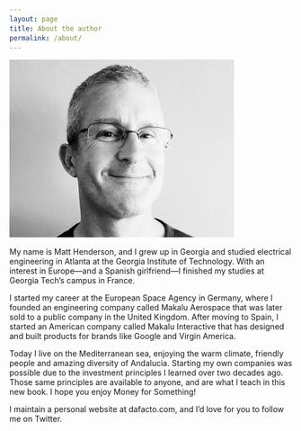 ```yaml
---
layout: page
title: About the author
permalink: /about/
---
```


![](/assets/img/matt-black-and-white.jpg)

My name is Matt Henderson, and I grew up in Georgia and studied electrical engineering in Atlanta at the Georgia Institute of Technology. With an interest in Europe—and a Spanish girlfriend—I finished my studies at Georgia Tech’s campus in France.

I started my career at the European Space Agency in Germany, where I founded an engineering company called Makalu Aerospace that was later sold to a public company in the United Kingdom. After moving to Spain, I started an American company called Makalu Interactive that has designed and built products for brands like Google and Virgin America.

Today I live on the Mediterranean sea, enjoying the warm climate, friendly people and amazing diversity of Andalucia. Starting my own companies was possible due to the investment principles I learned over two decades ago. Those same principles are available to anyone, and are what I teach in this new book. I hope you enjoy Money for Something!

I maintain a personal website at dafacto.com, and I’d love for you to follow me on Twitter.
